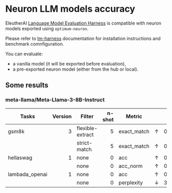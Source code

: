 # Neuron LLM models accuracy

EleutherAI [Language Model Evaluation Harness](https://github.com/EleutherAI/lm-evaluation-harness) is compatible with neuron models
exported using `optimum-neuron`.

Please refer to [lm-harness](https://github.com/EleutherAI/lm-evaluation-harness) documentation for installation instructions and benchmark comnfiguration.

You can evaluate:
- a vanilla model (it will be exported before evaluation),
- a pre-exported neuron model (either from the hub or local).

## Some results

### meta-llama/Meta-Llama-3-8B-Instruct

|    Tasks     |Version|     Filter     |n-shot|  Metric   |   |Value |   |Stderr|
|--------------|------:|----------------|-----:|-----------|---|-----:|---|-----:|
|gsm8k         |      3|flexible-extract|     5|exact_match|↑  |0.7604|±  |0.0118|
|              |       |strict-match    |     5|exact_match|↑  |0.7635|±  |0.0117|
|hellaswag     |      1|none            |     0|acc        |↑  |0.5775|±  |0.0049|
|              |       |none            |     0|acc_norm   |↑  |0.7581|±  |0.0043|
|lambada_openai|      1|none            |     0|acc        |↑  |0.7173|±  |0.0063|
|              |       |none            |     0|perplexity |↓  |3.1102|±  |0.0769|
